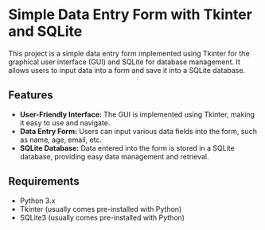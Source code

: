 # Simple Data Entry Form with Tkinter and SQLite

This project is a simple data entry form implemented using Tkinter for the graphical user interface (GUI) and SQLite for database management. It allows users to input data into a form and save it into a SQLite database.

## Features

- **User-Friendly Interface:** The GUI is implemented using Tkinter, making it easy to use and navigate.
- **Data Entry Form:** Users can input various data fields into the form, such as name, age, email, etc.
- **SQLite Database:** Data entered into the form is stored in a SQLite database, providing easy data management and retrieval.

## Requirements

- Python 3.x
- Tkinter (usually comes pre-installed with Python)
- SQLite3 (usually comes pre-installed with Python)



